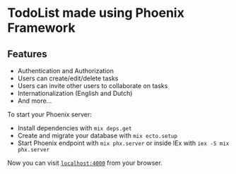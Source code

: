 # TodoList made using Phoenix Framework

## Features

- Authentication and Authorization
- Users can create/edit/delete tasks
- Users can invite other users to collaborate on tasks
- Internationalization (English and Dutch)
- And more...

To start your Phoenix server:

- Install dependencies with `mix deps.get`
- Create and migrate your database with `mix ecto.setup`
- Start Phoenix endpoint with `mix phx.server` or inside IEx with `iex -S mix phx.server`

Now you can visit [`localhost:4000`](http://localhost:4000) from your browser.
